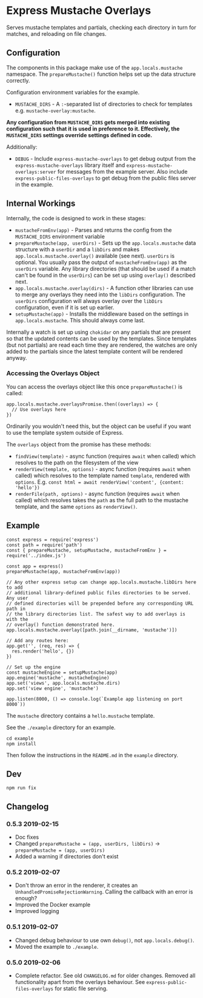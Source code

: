 # Express Mustache Overlays

Serves mustache templates and partials, checking each directory in turn for matches, and reloading on file changes.


## Configuration

The components in this package make use of the `app.locals.mustache` namespace. The `prepareMustache()` function helps set up the data structure correctly.

Configuration environment variables for the example.

* `MUSTACHE_DIRS` - A `:`-separated list of directories to check for templates e.g. `mustache-overlay:mustache`.

**Any configuration from `MUSTACHE_DIRS` gets merged into existing configuration such that it is used in preference to it. Effectively, the `MUSTACHE_DIRS` settings override settings defined in code.**

Additionally:

* `DEBUG` - Include `express-mustache-overlays` to get debug output from the `express-mustache-overlays` library itself and `express-mustache-overlays:server` for messages from the example server. Also include `express-public-files-overlays` to get debug from the public files server in the example.


## Internal Workings

Internally, the code is designed to work in these stages:

* `mustacheFromEnv(app)` - Parses and returns the config from the `MUSTACHE_DIRS` environment variable
* `prepareMustache(app, userDirs)` - Sets up the `app.locals.mustache` data structure with a `userDir` and a `libDirs` and makes `app.locals.mustache.overlay()` available (see next). `userDirs` is optional. You usually pass the output of `mustacheFromEnv(app)` as the `userDirs` variable. Any library directories (that should be used if a match can't be found in the `userDirs`) can be set up using `overlay()` described next.
* `app.locals.mustache.overlay(dirs)` - A function other libraries can use to merge any overlays they need into the `libDirs` configuration. The `userDirs` configuration will always overlay over the `libDirs` configuration, even if it is set up earlier.
* `setupMustache(app)` - Installs the middleware based on the settings in `app.locals.mustache`. This should always come last.

Internally a watch is set up using `chokidar` on any partials that are present
so that the updated contents can be used by the templates. Since templates (but
not partials) are read each time they are rendered, the watches are only added
to the partials since the latest template content will be rendered anyway.

### Accessing the Overlays Object

You can access the overlays object like this once `prepareMustache()` is called:

```
app.locals.mustache.overlaysPromise.then((overlays) => {
  // Use overlays here
})
```

Ordinarily you wouldn't need this, but the object can be useful if you want to use the template system outside of Express.

The `overlays` object from the promise has these methods:

* `findView(template)` - async function (requires `await` when called) which resolves to the path on the filesystem of the view
* `renderView(template, options)` - async function (requires `await` when called) which resolves to the template named `template`, rendered with `options`. E.g. `const html = await renderView('content', {content: 'hello'})`
* `renderFile(path, options)` - async function (requires `await` when called) which resolves takes the `path` as the full path to the mustache template, and the same `options` as `renderView()`.


## Example

```
const express = require('express')
const path = require('path')
const { prepareMustache, setupMustache, mustacheFromEnv } = require('../index.js')

const app = express()
prepareMustache(app, mustacheFromEnv(app))

// Any other express setup can change app.locals.mustache.libDirs here to add
// additional library-defined public files directories to be served.  Any user
// defined directories will be prepended before any corresponding URL path in
// the library directories list. The safest way to add overlays is with the
// overlay() function demonstrated here.
app.locals.mustache.overlay([path.join(__dirname, 'mustache')])

// Add any routes here:
app.get('', (req, res) => {
  res.render('hello', {})
})

// Set up the engine
const mustacheEngine = setupMustache(app)
app.engine('mustache', mustacheEngine)
app.set('views', app.locals.mustache.dirs)
app.set('view engine', 'mustache')

app.listen(8000, () => console.log(`Example app listening on port 8000`))
```

The `mustache` directory contains a `hello.mustache` template.

See the `./example` directory for an example.

```
cd example
npm install
```

Then follow the instructions in the `README.md` in the `example` directory.


## Dev

```
npm run fix
```


## Changelog

### 0.5.3 2019-02-15

* Doc fixes
* Changed `prepareMustache = (app, userDirs, libDirs)` -> `prepareMustache = (app, userDirs)`
* Added a warning if directories don't exist

### 0.5.2 2019-02-07

* Don't throw an error in the renderer, it creates an `UnhandledPromiseRejectionWarning`. Calling the callback with an error is enough?
* Improved the Docker example
* Improved logging

### 0.5.1 2019-02-07

* Changed debug behaviour to use own `debug()`, not `app.locals.debug()`.
* Moved the example to `./example`.

### 0.5.0 2019-02-06

* Complete refactor. See old `CHANGELOG.md` for older changes. Removed all functionality apart from the overlays behaviour. See `express-public-files-overlays` for static file serving.
